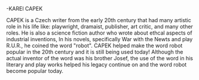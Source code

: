 -KAREl CAPEK

CAPEK is a Czech writer from the early 20th century that had many artistic role in his life like: playwright, dramaist, publisher, art critic, and many other roles. He is also a science fiction author who wrote about ethcal aspects of industrial inventions, In his novels, specifically War with the Newts and play R.U.R., he coined the word "robot". 
CAPEK helped make the word robot popular in the 20th century and it is still being used today! Although the actual inventor of the word was his brother Josef, the use of the word in his literary and play works helped his legacy continue on and the word robot become popular today. 
